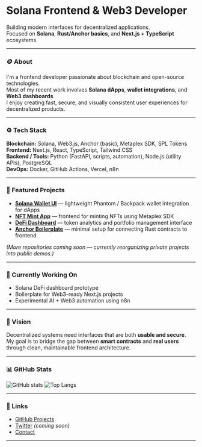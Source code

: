 # Solana Frontend & Web3 Developer

Building modern interfaces for decentralized applications.  
Focused on **Solana**, **Rust/Anchor basics**, and **Next.js + TypeScript** ecosystems.

---

### 🪙 About
I'm a frontend developer passionate about blockchain and open-source technologies.  
Most of my recent work involves **Solana dApps**, **wallet integrations**, and **Web3 dashboards**.  
I enjoy creating fast, secure, and visually consistent user experiences for decentralized products.

---

### ⚙️ Tech Stack
**Blockchain:** Solana, Web3.js, Anchor (basic), Metaplex SDK, SPL Tokens  
**Frontend:** Next.js, React, TypeScript, Tailwind CSS  
**Backend / Tools:** Python (FastAPI, scripts, automation), Node.js (utility APIs), PostgreSQL  
**DevOps:** Docker, GitHub Actions, Vercel, n8n

---

### 🧩 Featured Projects
- **[Solana Wallet UI](#)** — lightweight Phantom / Backpack wallet integration for dApps  
- **[NFT Mint App](#)** — frontend for minting NFTs using Metaplex SDK  
- **[DeFi Dashboard](#)** — token analytics and portfolio management interface  
- **[Anchor Boilerplate](#)** — minimal setup for connecting Rust contracts to frontend

*(More repositories coming soon — currently reorganizing private projects into public demos.)*

---

### 🧠 Currently Working On
- Solana DeFi dashboard prototype  
- Boilerplate for Web3-ready Next.js projects  
- Experimental AI + Web3 automation using n8n  

---

### 🧭 Vision
Decentralized systems need interfaces that are both **usable and secure**.  
My goal is to bridge the gap between **smart contracts** and **real users** through clean, maintainable frontend architecture.

---

### 📊 GitHub Stats
![GitHub stats](https://github-readme-stats.vercel.app/api?username=Livsnekad42&show_icons=true&theme=codeSTACKr)
![Top Langs](https://github-readme-stats.vercel.app/api/top-langs/?username=Livsnekad42&layout=compact&theme=codeSTACKr)

---

### 📡 Links
- [GitHub Projects](https://github.com/Livsnekad42?tab=repositories)  
- [Twitter](https://x.com/) *(coming soon)*  
- [Contact](https://t.me/livsnekad)

---

<!-- keywords: solana frontend developer, web3 engineer, nextjs web3, rust anchor, blockchain ui, decentralized apps -->
